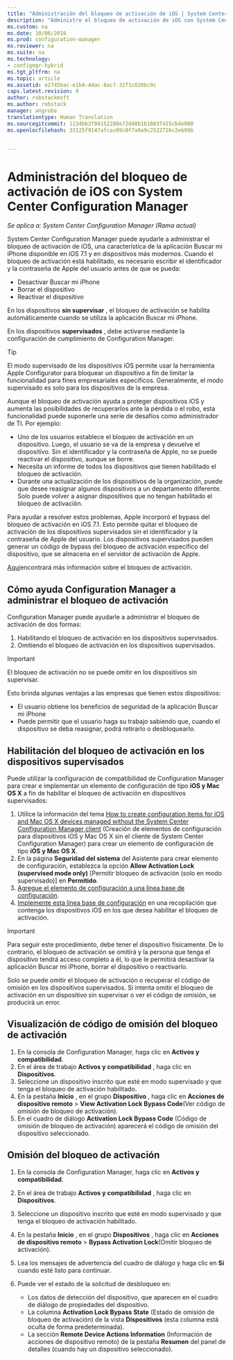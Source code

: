 ```yaml
---
title: "Administración del bloqueo de activación de iOS | System Center Configuration Manager"
description: "Administre el bloqueo de activación de iOS con System Center Configuration Manager."
ms.custom: na
ms.date: 10/06/2016
ms.prod: configuration-manager
ms.reviewer: na
ms.suite: na
ms.technology:
- configmgr-hybrid
ms.tgt_pltfrm: na
ms.topic: article
ms.assetid: e2745bac-e1b4-4dac-8ac7-32f1c820bc9c
caps.latest.revision: 9
author: robstackmsft
ms.author: robstack
manager: angrobe
translationtype: Human Translation
ms.sourcegitcommit: 1134bb2f04152288e72d40b1b1083f415cb4e900
ms.openlocfilehash: 33125f9147afcac09c0f7a9a9c2522726c2eb99b


---
```

# <a name="manage-ios-activation-lock-with-system-center-configuration-manager"></a>Administración del bloqueo de activación de iOS con System Center Configuration Manager

*Se aplica a: System Center Configuration Manager (Rama actual)*


System Center Configuration Manager puede ayudarle a administrar el bloqueo de activación de iOS, una característica de la aplicación Buscar mi iPhone disponible en iOS 7.1 y en dispositivos más modernos. Cuando el bloqueo de activación está habilitado, es necesario escribir el identificador y la contraseña de Apple del usuario antes de que se pueda:

- Desactivar Buscar mi iPhone
- Borrar el dispositivo
- Reactivar el dispositivo

En los dispositivos **sin supervisar** , el bloqueo de activación se habilita automáticamente cuando se utiliza la aplicación Buscar mi iPhone.

En los dispositivos **supervisados** , debe activarse mediante la configuración de cumplimiento de Configuration Manager.

> [!TIP]
> El modo supervisado de los dispositivos iOS permite usar la herramienta Apple Configurator para bloquear un dispositivo a fin de limitar la funcionalidad para fines empresariales específicos. Generalmente, el modo supervisado es solo para los dispositivos de la empresa.

Aunque el bloqueo de activación ayuda a proteger dispositivos iOS y aumenta las posibilidades de recuperarlos ante la pérdida o el robo, esta funcionalidad puede suponerle una serie de desafíos como administrador de TI. Por ejemplo:

- Uno de los usuarios establece el bloqueo de activación en un dispositivo. Luego, el usuario se va de la empresa y devuelve el dispositivo. Sin el identificador y la contraseña de Apple, no se puede reactivar el dispositivo, aunque se borre.
- Necesita un informe de todos los dispositivos que tienen habilitado el bloqueo de activación.
- Durante una actualización de los dispositivos de la organización, puede que desee reasignar algunos dispositivos a un departamento diferente. Solo puede volver a asignar dispositivos que no tengan habilitado el bloqueo de activación.


Para ayudar a resolver estos problemas, Apple incorporó el bypass del bloqueo de activación en iOS 7.1. Esto permite quitar el bloqueo de activación de los dispositivos supervisados sin el identificador y la contraseña de Apple del usuario. Los dispositivos supervisados pueden generar un código de bypass del bloqueo de activación específico del dispositivo, que se almacena en el servidor de activación de Apple.

[Aquí](https://support.apple.com/HT201365)encontrará más información sobre el bloqueo de activación.

## <a name="how-configuration-manager-helps-you-manage-activation-lock"></a>Cómo ayuda Configuration Manager a administrar el bloqueo de activación

Configuration Manager puede ayudarle a administrar el bloqueo de activación de dos formas:

1. Habilitando el bloqueo de activación en los dispositivos supervisados.
2. Omitiendo el bloqueo de activación en los dispositivos supervisados.

> [!IMPORTANT]
> El bloqueo de activación no se puede omitir en los dispositivos sin supervisar.

Esto brinda algunas ventajas a las empresas que tienen estos dispositivos:



- El usuario obtiene los beneficios de seguridad de la aplicación Buscar mi iPhone
- Puede permitir que el usuario haga su trabajo sabiendo que, cuando el dispositivo se deba reasignar, podrá retirarlo o desbloquearlo.


## <a name="enable-activation-lock-on-supervised-devices"></a>Habilitación del bloqueo de activación en los dispositivos supervisados

Puede utilizar la configuración de compatibilidad de Configuration Manager para crear e implementar un elemento de configuración de tipo **iOS y Mac OS X** a fin de habilitar el bloqueo de activación en dispositivos supervisados:

1. Utilice la información del tema [How to create configuration items for iOS and Mac OS X devices managed without the System Center Configuration Manager client](/sccm/compliance/deploy-use/create-configuration-items-for-ios-and-mac-os-x-devices-managed-without-the-client) (Creación de elementos de configuración para dispositivos iOS y Mac OS X sin el cliente de System Center Configuration Manager) para crear un elemento de configuración de tipo **iOS y Mac OS X**.
2. En la página **Seguridad del sistema** del Asistente para crear elemento de configuración, establezca la opción **Allow Activation Lock (supervised mode only)** [Permitir bloqueo de activación (solo en modo supervisado)] en **Permitido**.
3. [Agregue el elemento de configuración a una línea base de configuración](/sccm/compliance/deploy-use/create-configuration-baselines).
4. [Implemente esta línea base de configuración](/sccm/compliance/deploy-use/deploy-configuration-baselines) en una recopilación que contenga los dispositivos iOS en los que desea habilitar el bloqueo de activación.

> [!IMPORTANT]
> Para seguir este procedimiento, debe tener el dispositivo físicamente. De lo contrario, el bloqueo de activación se omitirá y la persona que tenga el dispositivo tendrá acceso completo a él, lo que le permitirá desactivar la aplicación Buscar mi iPhone, borrar el dispositivo o reactivarlo.

Solo se puede omitir el bloqueo de activación o recuperar el código de omisión en los dispositivos supervisados. Si intenta omitir el bloqueo de activación en un dispositivo sin supervisar o ver el código de omisión, se producirá un error.



## <a name="view-the-activation-lock-bypass-code"></a>Visualización de código de omisión del bloqueo de activación

1. En la consola de Configuration Manager, haga clic en **Activos y compatibilidad**.
2. En el área de trabajo **Activos y compatibilidad** , haga clic en **Dispositivos**.
3. Seleccione un dispositivo inscrito que esté en modo supervisado y que tenga el bloqueo de activación habilitado.
4. En la pestaña **Inicio** , en el grupo **Dispositivo** , haga clic en **Acciones de dispositivo remoto** > **View Activation Lock Bypass Code**(Ver código de omisión de bloqueo de activación).
5. En el cuadro de diálogo **Activation Lock Bypass Code** (Código de omisión de bloqueo de activación) aparecerá el código de omisión del dispositivo seleccionado.

## <a name="bypass-activation-lock"></a>Omisión del bloqueo de activación

1. En la consola de Configuration Manager, haga clic en **Activos y compatibilidad**.
2. En el área de trabajo **Activos y compatibilidad** , haga clic en **Dispositivos**.
3. Seleccione un dispositivo inscrito que esté en modo supervisado y que tenga el bloqueo de activación habilitado.
3. En la pestaña **Inicio** , en el grupo **Dispositivos** , haga clic en **Acciones de dispositivo remoto** > **Bypass Activation Lock**(Omitir bloqueo de activación).
5. Lea los mensajes de advertencia del cuadro de diálogo y haga clic en **Sí** cuando esté listo para continuar.
6. Puede ver el estado de la solicitud de desbloqueo en:

    - Los datos de detección del dispositivo, que aparecen en el cuadro de diálogo de propiedades del dispositivo.
    - La columna **Activation Lock Bypass State** (Estado de omisión de bloqueo de activación) de la vista **Dispositivos** (esta columna está oculta de forma predeterminada).
    - La sección **Remote Device Actions Information** (Información de acciones de dispositivo remoto) de la pestaña **Resumen** del panel de detalles (cuando hay un dispositivo seleccionado).



<!--HONumber=Nov16_HO1-->


